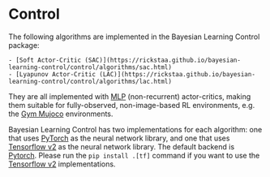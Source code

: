 # Control

The following algorithms are implemented in the Bayesian Learning Control package:

    - [Soft Actor-Critic (SAC)](https://rickstaa.github.io/bayesian-learning-control/control/algorithms/sac.html)
    - [Lyapunov Actor-Critic (LAC)](https://rickstaa.github.io/bayesian-learning-control/control/algorithms/lac.html)

They are all implemented with [MLP](https://en.wikipedia.org/wiki/Multilayer_perceptron) (non-recurrent) actor-critics, making them suitable for fully-observed, non-image-based RL environments, e.g. the [Gym Mujoco](https://gym.openai.com/envs/#mujoco) environments.

Bayesian Learning Control has two implementations for each algorithm: one that uses [PyTorch](https://pytorch.org/) as the neural network library, and one that uses [Tensorflow v2](https://www.tensorflow.org/) as the neural network library. The default backend is [Pytorch](https://pytorch.org). Please run the `pip install .[tf]` command if you want to use
the [Tensorflow v2](https://www.tensorflow.org/) implementations.

